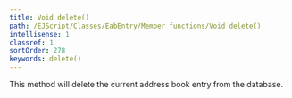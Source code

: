 ```yaml
---
title: Void delete()
path: /EJScript/Classes/EabEntry/Member functions/Void delete()
intellisense: 1
classref: 1
sortOrder: 278
keywords: delete()
---
```


This method will delete the current address book entry from the database.


